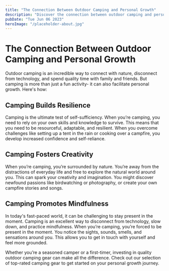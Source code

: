 ```yaml
---
title: "The Connection Between Outdoor Camping and Personal Growth"
description: "Discover the connection between outdoor camping and personal growth. Find out how camping can help you grow as a person, and where to get the best gear."
pubDate: "Tue Jun 06 2023"
heroImage: "/placeholder-about.jpg"
---
```


# The Connection Between Outdoor Camping and Personal Growth

Outdoor camping is an incredible way to connect with nature, disconnect from technology, and spend quality time with family and friends. But camping is more than just a fun activity- it can also facilitate personal growth. Here&#39;s how:

## Camping Builds Resilience

Camping is the ultimate test of self-sufficiency. When you’re camping, you need to rely on your own skills and knowledge to survive. This means that you need to be resourceful, adaptable, and resilient. When you overcome challenges like setting up a tent in the rain or cooking over a campfire, you develop increased confidence and self-reliance.

## Camping Fosters Creativity

When you’re camping, you’re surrounded by nature. You’re away from the distractions of everyday life and free to explore the natural world around you. This can spark your creativity and imagination. You might discover newfound passions like birdwatching or photography, or create your own campfire stories and songs.

## Camping Promotes Mindfulness

In today&#39;s fast-paced world, it can be challenging to stay present in the moment. Camping is an excellent way to disconnect from technology, slow down, and practice mindfulness. When you’re camping, you’re forced to be present in the moment. You notice the sights, sounds, smells, and sensations around you. This allows you to get in touch with yourself and feel more grounded.

Whether you’re a seasoned camper or a first-timer, investing in quality outdoor camping gear can make all the difference. Check out our selection of top-rated camping gear to get started on your personal growth journey.